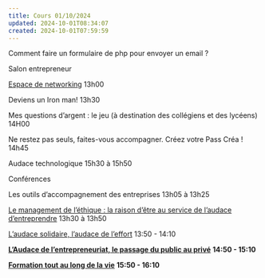 ```yaml
---
title: Cours 01/10/2024
updated: 2024-10-01T08:34:07
created: 2024-10-01T07:59:59
---
```


Comment faire un formulaire de php pour envoyer un email ?

Salon entrepreneur

[Espace de networking](https://www.audace-entreprendre.fr/animation/espace-de-networking/) 13h00

Deviens un Iron man! 13h30

Mes questions d’argent : le jeu (à destination des collégiens et des lycéens) 14H00

Ne restez pas seuls, faites-vous accompagner. Créez votre Pass Créa ! 14h45

Audace technologique 15h30 à 15h50

Conférences

Les outils d’accompagnement des entreprises 13h05 à 13h25

[Le management de l’éthique : la raison d’être au service de l’audace d’entreprendre](https://www.audace-entreprendre.fr/animation/le-management-de-lethique-la-raison-detre-au-service-de-laudace-dentreprendre/) 13h30 à 13h50

[L’audace solidaire, l’audace de l’effort](https://www.audace-entreprendre.fr/animation/laudace-solidaire-laudace-de-leffort/) 13:50 - 14:10

[**L’Audace de l’entrepreneuriat, le passage du public au privé**](https://www.audace-entreprendre.fr/animation/laudace-de-lentrepreneuriat-le-passage-du-public-au-prive/) **14:50 - 15:10**

[**Formation tout au long de la vie**](https://www.audace-entreprendre.fr/animation/formation-tout-au-long-de-la-vie/) **15:50 - 16:10**

